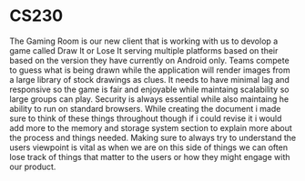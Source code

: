 # CS230
The Gaming Room is our new client that is working with us to devolop a game called Draw It or Lose It serving multiple platforms based on their based on the version they have currently on Android only.
Teams compete to guess what is being drawn while the application will render images from a large library of stock drawings as clues. 
It needs to have minimal lag and responsive so the game is fair and enjoyable while maintaing scalability so large groups can play. Security is always essential while also maintaing he ability to run on standard browsers. 
While creating the document i made sure to think of these things throughout though if i could revise it i would add more to the memory and storage system section to explain more about the process and things needed. Making sure to always try to understand the users viewpoint is vital as when we are on this side of things we can often lose track of things that matter to the users or how they might engage with our product. 

